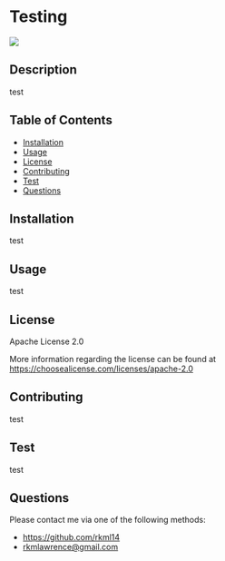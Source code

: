 # Testing
  ![](https://img.shields.io/badge/license-apache_2.0-red) 

  ## Description
 
  test


  ## Table of Contents 
  - [Installation](#installation)
  - [Usage](#usage)
   - [License](#license)
   - [Contributing](#contributing)
   - [Test](#test)
   - [Questions](#questions)

  ## Installation
  test


  ## Usage
  test


  ## License
  Apache License 2.0 

  More information regarding the license can be found at https://choosealicense.com/licenses/apache-2.0
 
  
  ## Contributing 
  test
  
  ## Test
  test
  
  ## Questions
   Please contact me via one of the following methods: 
   
   * https://github.com/rkml14
   * rkmlawrence@gmail.com

